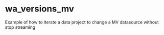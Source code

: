 # wa_versions_mv
Example of how to iterate a data project to change a MV datasource without stop streaming
